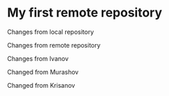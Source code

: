 # My first remote repository

Changes from local repository

Changes from remote repository

Changes from Ivanov

Changed from Murashov

Changed from Krisanov

